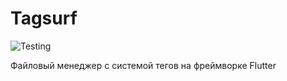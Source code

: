 # Tagsurf

![Testing](https://github.com/Zepten/tagsurf_flutter/actions/workflows/testing.yml/badge.svg)

Файловый менеджер с системой тегов на фреймворке Flutter
